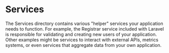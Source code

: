 # Services
The Services directory contains various "helper" services your application needs to function. For example, the Registrar service included with Laravel is responsible for validating and creating new users of your application. Other examples might be services to interact with external APIs, metrics systems, or even services that aggregate data from your own application.